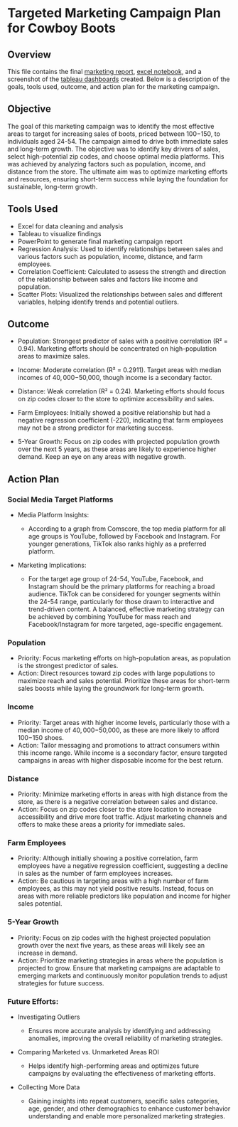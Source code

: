 # Targeted Marketing Campaign Plan for Cowboy Boots

## Overview

This file contains the final [marketing report](https://github.com/ariannalangton/Data-Analytics-Portfolio/blob/main/marketingCampaignPlan/cowboyBootsMarketingReport.pdf), [excel notebook](https://onedrive.live.com/personal/97cc7397b9703e85/_layouts/15/Doc.aspx?sourcedoc=%7B05d9e240-6854-4ed7-914f-874a8afd4440%7D&action=default&redeem=aHR0cHM6Ly8xZHJ2Lm1zL3gvYy85N2NjNzM5N2I5NzAzZTg1L0VVRGkyUVZVYU5kT2tVLUhTb3I5UkVBQkZMdjhqdzZOSC0tQURJczk0U25NbGc_ZT1jT2JUUGc&slrid=bb6787a1-8056-8000-456b-bcb03cf57543&originalPath=aHR0cHM6Ly8xZHJ2Lm1zL3gvYy85N2NjNzM5N2I5NzAzZTg1L0VVRGkyUVZVYU5kT2tVLUhTb3I5UkVBQkZMdjhqdzZOSC0tQURJczk0U25NbGc_cnRpbWU9OXBNbFFwUmIzVWc&CID=37be1cc2-e4c1-492c-8501-ed973decc94f&_SRM=0:G:44), and a screenshot of the [tableau dashboards](https://public.tableau.com/app/profile/arianna.langton5684/viz/2019TargetZipCodes/Dashboard2) created. Below is a description of the goals, tools used, outcome, and action plan for the marketing campaign.

## Objective

The goal of this marketing campaign was to identify the most effective areas to target for increasing sales of boots, priced between $100-$150, to individuals aged 24-54. The campaign aimed to drive both immediate sales and long-term growth. The objective was to identify key drivers of sales, select high-potential zip codes, and choose optimal media platforms. This was achieved by analyzing factors such as population, income, and distance from the store. The ultimate aim was to optimize marketing efforts and resources, ensuring short-term success while laying the foundation for sustainable, long-term growth.

## Tools Used

- Excel for data cleaning and analysis
- Tableau to visualize findings
- PowerPoint to generate final marketing campaign report
- Regression Analysis: Used to identify relationships between sales and various factors such as population, income, distance, and farm employees.
- Correlation Coefficient: Calculated to assess the strength and direction of the relationship between sales and factors like income and population.
- Scatter Plots: Visualized the relationships between sales and different variables, helping identify trends and potential outliers.
## Outcome

- Population: Strongest predictor of sales with a positive correlation (R² = 0.94). Marketing efforts should be concentrated on high-population areas to maximize sales.

- Income: Moderate correlation (R² = 0.2911). Target areas with median incomes of $40,000-$50,000, though income is a secondary factor.

- Distance: Weak correlation (R² = 0.24). Marketing efforts should focus on zip codes closer to the store to optimize accessibility and sales.

- Farm Employees: Initially showed a positive relationship but had a negative regression coefficient (-220), indicating that farm employees may not be a strong predictor for marketing success.

- 5-Year Growth: Focus on zip codes with projected population growth over the next 5 years, as these areas are likely to experience higher demand. Keep an eye on any areas with negative growth.

## Action Plan

### Social Media Target Platforms

   - Media Platform Insights:
      - According to a graph from Comscore, the top media platform for all age groups is YouTube, followed by Facebook and Instagram. For younger generations, TikTok also ranks highly as a preferred platform.

- Marketing Implications:

   - For the target age group of 24-54, YouTube, Facebook, and Instagram should be the primary platforms for reaching a broad audience.
TikTok can be considered for younger segments within the 24-54 range, particularly for those drawn to interactive and trend-driven content.
A balanced, effective marketing strategy can be achieved by combining YouTube for mass reach and Facebook/Instagram for more targeted, age-specific engagement.

### Population

- Priority: Focus marketing efforts on high-population areas, as population is the strongest predictor of sales.
- Action: Direct resources toward zip codes with large populations to maximize reach and sales potential. Prioritize these areas for short-term sales boosts while laying the groundwork for long-term growth.
### Income

- Priority: Target areas with higher income levels, particularly those with a median income of $40,000-$50,000, as these are more likely to afford $100-$150 shoes.
- Action: Tailor messaging and promotions to attract consumers within this income range. While income is a secondary factor, ensure targeted campaigns in areas with higher disposable income for the best return.
### Distance

- Priority: Minimize marketing efforts in areas with high distance from the store, as there is a negative correlation between sales and distance.
- Action: Focus on zip codes closer to the store location to increase accessibility and drive more foot traffic. Adjust marketing channels and offers to make these areas a priority for immediate sales.
### Farm Employees

- Priority: Although initially showing a positive correlation, farm employees have a negative regression coefficient, suggesting a decline in sales as the number of farm employees increases.
- Action: Be cautious in targeting areas with a high number of farm employees, as this may not yield positive results. Instead, focus on areas with more reliable predictors like population and income for higher sales potential.
### 5-Year Growth

- Priority: Focus on zip codes with the highest projected population growth over the next five years, as these areas will likely see an increase in demand.
- Action: Prioritize marketing strategies in areas where the population is projected to grow. Ensure that marketing campaigns are adaptable to emerging markets and continuously monitor population trends to adjust strategies for future success.



### Future Efforts:
- Investigating Outliers

   - Ensures more accurate analysis by identifying and addressing anomalies, improving the overall reliability of marketing strategies.

- Comparing Marketed vs. Unmarketed Areas ROI

  - Helps identify high-performing areas and optimizes future campaigns by evaluating the effectiveness of marketing efforts.
- Collecting More Data

  - Gaining insights into repeat customers, specific sales categories, age, gender, and other demographics to enhance customer behavior understanding and enable more personalized marketing strategies.
